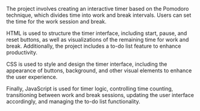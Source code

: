 The project involves creating an interactive timer based on the Pomodoro technique, which divides time into work and break intervals. Users can set the time for the work session and break.

HTML is used to structure the timer interface, including start, pause, and reset buttons, as well as visualizations of the remaining time for work and break. Additionally, the project includes a to-do list feature to enhance productivity.

CSS is used to style and design the timer interface, including the appearance of buttons, background, and other visual elements to enhance the user experience.

Finally, JavaScript is used for timer logic, controlling time counting, transitioning between work and break sessions, updating the user interface accordingly, and managing the to-do list functionality.